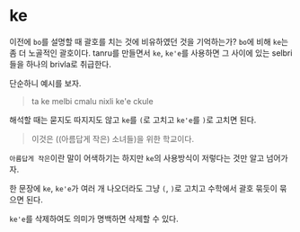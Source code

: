 # ke

이전에 `bo`를 설명할 때 괄호를 치는 것에 비유하였던 것을 기억하는가?
`bo`에 비해 `ke`는 좀 더 노골적인 괄호이다.
tanru를 만들면서 `ke`, `ke'e`를 사용하면 그 사이에 있는 selbri들을 하나의 brivla로 취급한다.

단순하니 예시를 보자.

> ta ke melbi cmalu nixli ke'e ckule

해석할 때는 묻지도 따지지도 않고 `ke`를 `(`로 고치고 `ke'e`를 `)`로 고치면 된다.

> 이것은 ((아름답게 작은) 소녀들)을 위한 학교이다.

`아름답게 작은`이란 말이 어색하기는 하지만 `ke`의 사용방식이 저렇다는 것만 알고 넘어가자.

한 문장에 `ke`, `ke'e`가 여러 개 나오더라도 그냥 `(`, `)`로 고치고 수학에서 괄호 묶듯이 묶으면 된다.

`ke'e`를 삭제하여도 의미가 명백하면 삭제할 수 있다.

